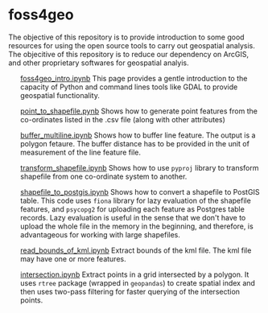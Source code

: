 # foss4geo

The objective of this repository is to provide introduction to some good resources for using the open source tools to carry out geospatial analysis. The objecitive of this repository is to reduce our dependency on ArcGIS, and other proprietary softwares for geospatial analyis. 

<ol>

[foss4geo_intro.ipynb](https://github.com/SereneWizard/foss4geo/blob/master/foss4geo_intro.ipynb)
This page provides a gentle introduction to the capacity of Python and command lines tools like GDAL to provide geospatial functionality. 

[point_to_shapefile.pynb](https://github.com/SereneWizard/foss4geo/blob/master/point_to_shapefile.ipynb)
Shows how to generate point features from the co-ordinates listed in the .csv file (along with other attributes)

[buffer_multiline.ipynb](https://github.com/SereneWizard/foss4geo/blob/master/Buffer_multiline.ipynb)
Shows how to buffer line feature. The output is a polygon fetaure. The buffer distance has to be provided in the unit of measurement of the line feature file. 

[transform_shapefile.ipynb](https://github.com/SereneWizard/foss4geo/blob/master/transform_shapefile.ipynb)
Shows how to use `pyproj` library to transform shapefile from one co-ordinate system to another. 

[shapefile_to_postgis.ipynb](https://github.com/SereneWizard/foss4geo/blob/master/shapefile_to_postgis.ipynb)
Shows how to convert a shapefile to PostGIS table. This code uses `fiona` library for lazy evaluation of the shapefile features, and `psycopg2` for uploading each feature as Postgres table records. Lazy evaluation is useful in the sense that we don't have to upload the whole file in the memory in the beginning, and therefore, is advantageous for working with large shapefiles. 

[read_bounds_of_kml.ipynb](https://github.com/SereneWizard/foss4geo/blob/master/read_bounds_of_kml.ipynb)
Extract bounds of the kml file. The kml file may have one or more features. 

[intersection.ipynb](https://github.com/SereneWizard/foss4geo/blob/master/intersection.ipynb)
Extract points in a grid intersected by a polygon. It uses `rtree` package (wrapped in `geopandas`) to create spatial index and then uses two-pass filtering for faster querying of the intersection points. 
<ol>